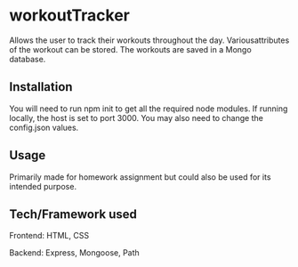 # workoutTracker
Allows the user to track their workouts throughout the day. Variousattributes of the workout can be stored. The workouts are saved in a Mongo database.

## Installation
You will need to run npm init to get all the required node modules. If running locally, the host is set to port 3000. You may also need to change the config.json values.

## Usage
Primarily made for homework assignment but could also be used for its intended purpose.

## Tech/Framework used
Frontend: HTML, CSS

Backend: Express, Mongoose, Path